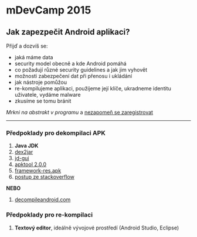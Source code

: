 # mDevCamp 2015
## Jak zapezpečit Android aplikaci?
Přijď a dozvíš se:
- jaká máme data
- security model obecně a kde Android pomáhá
- co požadují různé security guidelines a jak jim vyhovět
- možnosti zabezpečení dat při přenosu i ukládání
- jak nástroje pomůžou
- re-kompilujeme aplikaci, použijeme její klíče, ukradneme identitu uživatele, vydáme malware
- zkusíme se tomu bránit

*Mrkni na abstrakt v programu* a [nezapomeň se zaregistrovat](http://mdevcamp.cz/program/)

<hr>

### Předpoklady pro dekompilaci APK
1. **Java JDK**
1. [dex2jar](http://code.google.com/p/dex2jar/)
1. [jd-gui](http://jd.benow.ca/)
1. [apktool 2.0.0](https://bitbucket.org/iBotPeaches/apktool/downloads)
1. [framework-res.apk](https://www.androidfilehost.com/?fid=23212708291677144)
1. [postup ze stackoverflow](http://stackoverflow.com/a/6081365/632900)

**NEBO**
1. [decompileandroid.com](http://www.decompileandroid.com/)


### Předpoklady pro re-kompilaci
1. **Textový editor**, ideálně vývojové prostředí (Android Studio, Eclipse)